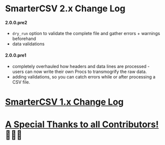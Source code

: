 
# SmarterCSV 2.x Change Log

#### 2.0.0.pre2
 * `dry_run` option to validate the complete file and gather errors + warnings beforehand
 * data validations

#### 2.0.0.pre1
 * completely overhauled how headers and data lines are processed - users can now write their own Procs to transmogrify the raw data.
 * adding validations, so you can catch errors while or after processing a CSV file.
 

# [SmarterCSV 1.x Change Log](https://github.com/tilo/smarter_csv/blob/main/CHANGELOG.md)


# [A Special Thanks to all Contributors!](CONTRIBUTORS.md) 🎉🎉🎉
